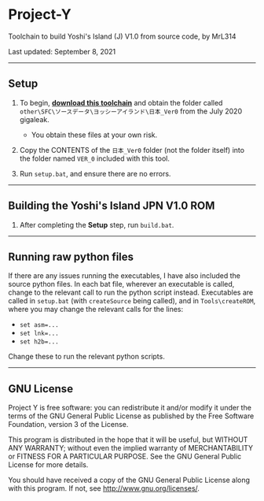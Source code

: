 # Project-Y
Toolchain to build Yoshi's Island (J) V1.0 from source code, by MrL314

Last updated: September 8, 2021

---

## Setup

1. To begin, **[download this toolchain](https://github.com/MrL314/Project-Y/archive/refs/heads/main.zip)** and obtain the folder called `other\SFC\ソースデータ\ヨッシーアイランド\日本_Ver0` from the July 2020 gigaleak.
	* You obtain these files at your own risk.
2. Copy the CONTENTS of the `日本_Ver0` folder (not the folder itself) into the folder named `VER_0` included with this tool.

3. Run `setup.bat`, and ensure there are no errors.

---
## Building the Yoshi's Island JPN V1.0 ROM

1. After completing the **Setup** step, run `build.bat`.

---
## Running raw python files

If there are any issues running the executables, I have also included the source python files. In each bat file, wherever an executable is called, change to the relevant call to run the python script instead. Executables are called in `setup.bat` (with `createSource` being called), and in `Tools\createROM`, where you may change the relevant calls for the lines:
- `set asm=...`
- `set lnk=...`
- `set h2b=...`

Change these to run the relevant python scripts. 

---
## GNU License
Project Y is free software: you can redistribute it and/or modify
it under the terms of the GNU General Public License as published by
the Free Software Foundation, version 3 of the License.

This program is distributed in the hope that it will be useful,
but WITHOUT ANY WARRANTY; without even the implied warranty of
MERCHANTABILITY or FITNESS FOR A PARTICULAR PURPOSE.  See the
GNU General Public License for more details.

You should have received a copy of the GNU General Public License
along with this program.  If not, see <http://www.gnu.org/licenses/>.